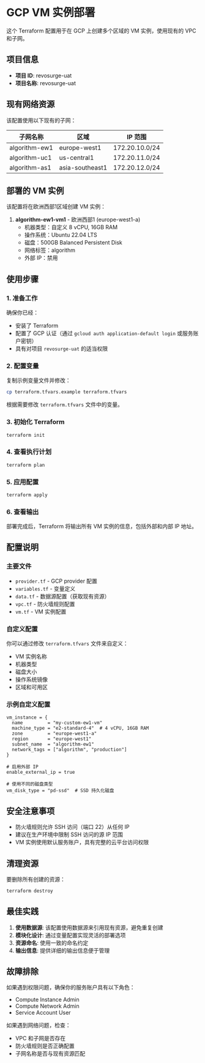 # GCP VM 实例部署

这个 Terraform 配置用于在 GCP 上创建多个区域的 VM 实例，使用现有的 VPC 和子网。

## 项目信息

- **项目 ID**: revosurge-uat
- **项目名称**: revosurge-uat

## 现有网络资源

该配置使用以下现有的子网：

| 子网名称 | 区域 | IP 范围 |
|---------|------|---------|
| algorithm-ew1 | europe-west1 | 172.20.10.0/24 |
| algorithm-uc1 | us-central1 | 172.20.11.0/24 |
| algorithm-as1 | asia-southeast1 | 172.20.12.0/24 |

## 部署的 VM 实例

该配置将在欧洲西部1区域创建 VM 实例：

1. **algorithm-ew1-vm1** - 欧洲西部1 (europe-west1-a)
   - 机器类型：自定义 8 vCPU, 16GB RAM
   - 操作系统：Ubuntu 22.04 LTS
   - 磁盘：500GB Balanced Persistent Disk
   - 网络标签：algorithm
   - 外部 IP：禁用

## 使用步骤

### 1. 准备工作

确保你已经：
- 安装了 Terraform
- 配置了 GCP 认证（通过 `gcloud auth application-default login` 或服务账户密钥）
- 具有对项目 `revosurge-uat` 的适当权限

### 2. 配置变量

复制示例变量文件并修改：

```bash
cp terraform.tfvars.example terraform.tfvars
```

根据需要修改 `terraform.tfvars` 文件中的变量。

### 3. 初始化 Terraform

```bash
terraform init
```

### 4. 查看执行计划

```bash
terraform plan
```

### 5. 应用配置

```bash
terraform apply
```

### 6. 查看输出

部署完成后，Terraform 将输出所有 VM 实例的信息，包括外部和内部 IP 地址。

## 配置说明

### 主要文件

- `provider.tf` - GCP provider 配置
- `variables.tf` - 变量定义
- `data.tf` - 数据源配置（获取现有资源）
- `vpc.tf` - 防火墙规则配置
- `vm.tf` - VM 实例配置

### 自定义配置

你可以通过修改 `terraform.tfvars` 文件来自定义：

- VM 实例名称
- 机器类型
- 磁盘大小
- 操作系统镜像
- 区域和可用区

### 示例自定义配置

```hcl
vm_instance = {
  name         = "my-custom-ew1-vm"
  machine_type = "e2-standard-4"  # 4 vCPU, 16GB RAM
  zone         = "europe-west1-a"
  region       = "europe-west1"
  subnet_name  = "algorithm-ew1"
  network_tags = ["algorithm", "production"]
}

# 启用外部 IP
enable_external_ip = true

# 使用不同的磁盘类型
vm_disk_type = "pd-ssd"  # SSD 持久化磁盘
```

## 安全注意事项

- 防火墙规则允许 SSH 访问（端口 22）从任何 IP
- 建议在生产环境中限制 SSH 访问的源 IP 范围
- VM 实例使用默认服务账户，具有完整的云平台访问权限

## 清理资源

要删除所有创建的资源：

```bash
terraform destroy
```

## 最佳实践

1. **使用数据源**: 该配置使用数据源来引用现有资源，避免重复创建
2. **模块化设计**: 通过变量配置实现灵活的部署选项
3. **资源命名**: 使用一致的命名约定
4. **输出信息**: 提供详细的输出信息便于管理

## 故障排除

如果遇到权限问题，确保你的服务账户具有以下角色：
- Compute Instance Admin
- Compute Network Admin
- Service Account User

如果遇到网络问题，检查：
- VPC 和子网是否存在
- 防火墙规则是否正确配置
- 子网名称是否与现有资源匹配
